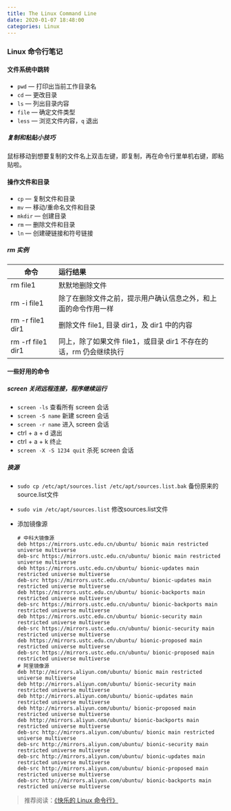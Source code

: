 ```yaml
---
title: The Linux Command Line
date: 2020-01-07 18:48:00
categories: Linux
---
```

### Linux 命令行笔记

#### 文件系统中跳转
- `pwd` — 打印出当前工作目录名
- `cd` — 更改目录
- `ls` — 列出目录内容
- `file` — 确定文件类型
- `less` — 浏览文件内容，`q` 退出  
##### 复制和粘贴小技巧  
鼠标移动到想要复制的文件名上双击左键，即复制，再在命令行里单机右键，即粘贴啦。

#### 操作文件和目录
- `cp` — 复制文件和目录
- `mv` — 移动/重命名文件和目录
- `mkdir` — 创建目录
- `rm` — 删除文件和目录
- `ln` — 创建硬链接和符号链接   
##### rm 实例

   命令             |运行结果
   -----------------|:------
   rm file1         |默默地删除文件
   rm -i file1      |除了在删除文件之前，提示用户确认信息之外，和上面的命令作用一样
   rm -r file1 dir1 |删除文件 file1, 目录 dir1，及 dir1 中的内容
   rm -rf file1 dir1|同上，除了如果文件 file1，或目录 dir1 不存在的话，rm 仍会继续执行

#### 一些好用的命令  
##### screen 关闭远程连接，程序继续运行
- `screen -ls` 查看所有 screen 会话
- `screen -S name` 新建 screen 会话
- `screen -r name` 进入 screen 会话
-  ctrl + a + d 退出
-  ctrl + a + k 终止 
- `screen -X -S 1234 quit` 杀死 screen 会话  

##### 换源
- `sudo cp /etc/apt/sources.list /etc/apt/sources.list.bak` 备份原来的source.list文件
- `sudo vim /etc/apt/sources.list` 修改sources.list文件
- 添加镜像源

      # 中科大镜像源
      deb https://mirrors.ustc.edu.cn/ubuntu/ bionic main restricted universe multiverse
      deb-src https://mirrors.ustc.edu.cn/ubuntu/ bionic main restricted universe multiverse
      deb https://mirrors.ustc.edu.cn/ubuntu/ bionic-updates main restricted universe multiverse
      deb-src https://mirrors.ustc.edu.cn/ubuntu/ bionic-updates main restricted universe multiverse
      deb https://mirrors.ustc.edu.cn/ubuntu/ bionic-backports main restricted universe multiverse
      deb-src https://mirrors.ustc.edu.cn/ubuntu/ bionic-backports main restricted universe multiverse
      deb https://mirrors.ustc.edu.cn/ubuntu/ bionic-security main restricted universe multiverse
      deb-src https://mirrors.ustc.edu.cn/ubuntu/ bionic-security main restricted universe multiverse
      deb https://mirrors.ustc.edu.cn/ubuntu/ bionic-proposed main restricted universe multiverse
      deb-src https://mirrors.ustc.edu.cn/ubuntu/ bionic-proposed main restricted universe multiverse
      # 阿里镜像源
      deb http://mirrors.aliyun.com/ubuntu/ bionic main restricted universe multiverse
      deb http://mirrors.aliyun.com/ubuntu/ bionic-security main restricted universe multiverse
      deb http://mirrors.aliyun.com/ubuntu/ bionic-updates main restricted universe multiverse
      deb http://mirrors.aliyun.com/ubuntu/ bionic-proposed main restricted universe multiverse
      deb http://mirrors.aliyun.com/ubuntu/ bionic-backports main restricted universe multiverse
      deb-src http://mirrors.aliyun.com/ubuntu/ bionic main restricted universe multiverse
      deb-src http://mirrors.aliyun.com/ubuntu/ bionic-security main restricted universe multiverse
      deb-src http://mirrors.aliyun.com/ubuntu/ bionic-updates main restricted universe multiverse
      deb-src http://mirrors.aliyun.com/ubuntu/ bionic-proposed main restricted universe multiverse
      deb-src http://mirrors.aliyun.com/ubuntu/ bionic-backports main restricted universe multiverse

> 推荐阅读：[《快乐的 Linux 命令行》](http://billie66.github.io/TLCL/book/)